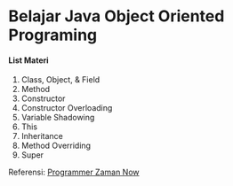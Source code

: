 # Belajar Java Object Oriented Programing
#### List Materi
1. Class, Object, & Field
2. Method
3. Constructor
4. Constructor Overloading
5. Variable Shadowing
6. This
7. Inheritance
8. Method Overriding
9. Super

Referensi:  [Programmer Zaman Now](https://www.youtube.com/ProgrammerZamanNow)